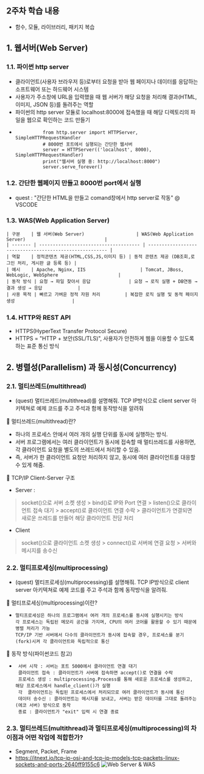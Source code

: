 ## 2주차 학습 내용
- 함수, 모듈, 라이브러리, 패키지 복습

## 1. 웹서버(Web Server)
### 1.1. 파이썬 http server
- 클라이언트(사용자 브라우저 등)로부터 요청을 받아 웹 페이지나 데이터를 응답하는 소프트웨어 또는 하드웨어 시스템
- 사용자가 주소창에 URL을 입력했을 때 웹 서버가 해당 요청을 처리해 결과(HTML, 이미지, JSON 등)를 돌려주는 역할
- 파이썬의 http server 모듈로 localhost:8000에 접속했을 때 해당 디렉토리의 파일을 웹으로 확인하는 코드 만들기
-               from http.server import HTTPServer, SimpleHTTPRequestHandler
                # 8000번 포트에서 실행되는 간단한 웹서버
                server = HTTPServer(('localhost', 8000), SimpleHTTPRequestHandler)
                print("웹서버 실행 중: http://localhost:8000")
                server.serve_forever()
### 1.2. 간단한 웹페이지 만들고 8000번 port에서 실행
- quest : "간단한 HTML을 만들고 comand창에서 http server로 작동" @ VSCODE
### 1.3. WAS(Web Application Server)
    | 구분    | 웹 서버(Web Server)                   | WAS(Web Application Server)                             |
    | ------- | ------------------------------------- | ------------------------------------------------------- |
    | 역할    | 정적콘텐츠 제공(HTML,CSS,JS,이미지 등) | 동적 콘텐츠 제공 (DB조회,로그인 처리, 게시판 글 등록 등) |
    | 예시    | Apache, Nginx, IIS                    | Tomcat, JBoss, WebLogic, WebSphere                      |
    | 동작 방식 | 요청 → 파일 찾아서 응답              | 요청 → 로직 실행 + DB연동 → 결과 생성 → 응답             |
    | 사용 목적 | 빠르고 가벼운 정적 자원 처리         | 복잡한 로직 실행 및 동적 페이지 생성                     |
### 1.4. HTTP와 REST API
- HTTPS(HyperText Transfer Protocol Secure)
- HTTPS = "HTTP + 보안(SSL/TLS)", 사용자가 안전하게 웹을 이용할 수 있도록 하는 표준 통신 방식

## 2. 병렬성(Parallelism) 과 동시성(Concurrency)
### 2.1. 멀티쓰레드(multithread)
- (quest) 멀티쓰레드(multithread)를 설명해줘. TCP IP방식으로 client server 아키텍쳐로 예제 코드를 주고 주석과 함께 동작방식을 알려줘

📌 멀티쓰레드(multithread)란?
- 하나의 프로세스 안에서 여러 개의 실행 단위를 동시에 실행하는 방식.
- 서버 프로그램에서는 여러 클라이언트가 동시에 접속할 때 멀티쓰레드를 사용하면, 각 클라이언트 요청을 별도의 쓰레드에서 처리할 수 있음.
- 즉, 서버가 한 클라이언트 요청만 처리하지 않고, 동시에 여러 클라이언트를 대응할 수 있게 해줌.
  
📌 TCP/IP Client-Server 구조
- Server :
> socket()으로 서버 소켓 생성 > bind()로 IP와 Port 연결 > listen()으로 클라이언트 접속 대기 > accept()로 클라이언트 연결 수락 > 클라이언트가 연결되면 새로운 쓰레드를 만들어 해당 클라이언트 전담 처리
- Client
> socket()으로 클라이언트 소켓 생성 > connect()로 서버에 연결 요청 > 서버와 메시지를 송수신

### 2.2. 멀티프로세싱(multiprocessing)
- (quest) 멀티프로세싱(multiprocessing)를 설명해줘. TCP IP방식으로 client server 아키텍쳐로 예제 코드를 주고 주석과 함께 동작방식을 알려줘.

📌 멀티프로세싱(multiprocessing)이란?
-     멀티프로세싱은 하나의 프로그램에서 여러 개의 프로세스를 동시에 실행시키는 방식
      각 프로세스는 독립된 메모리 공간을 가지며, CPU의 여러 코어를 활용할 수 있기 때문에 병렬 처리가 가능
      TCP/IP 기반 서버에서 다수의 클라이언트가 동시에 접속할 경우, 프로세스를 분기(fork)시켜 각 클라이언트와 독립적으로 통신
📌 동작 방식(파이썬코드 참고)
-      서버 시작 : 서버는 포트 5000에서 클라이언트 연결 대기
       클라이언트 접속 : 클라이언트가 서버에 접속하면 accept()로 연결을 수락
       프로세스 생성 : multiprocessing.Process를 통해 새로운 프로세스를 생성하고, 해당 프로세스에서 handle_client()가 실행
       각  클라이언트는 독립된 프로세스에서 처리되므로 여러 클라이언트가 동시에 통신
       데이터 송수신 : 클라이언트는 메시지를 보내고, 서버는 받은 데이터를 그대로 돌려주는(에코 서버) 방식으로 동작
       종료 : 클라이언트가 "exit" 입력 시 연결 종료

### 2.3. 멀티쓰레드(multithread)과 멀티프로세싱(multiprocessing)의 차이점과 어떤 작업에 적합한가?
- Segment, Packet, Frame
- https://itnext.io/tcp-ip-osi-and-tcp-ip-models-tcp-packets-linux-sockets-and-ports-2640ff9155c6
![Web Server & WAS](https://gmlwjd9405.github.io/images/web/static-vs-dynamic.png)

